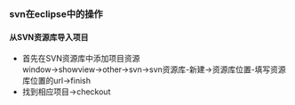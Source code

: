 ### svn在eclipse中的操作 ###
#### 从SVN资源库导入项目 ####
- 首先在SVN资源库中添加项目资源  
	window->showview->other->svn->svn资源库-新建->资源库位置-填写资源库位置的url->finish
- 找到相应项目->checkout
	